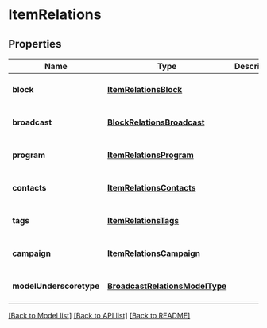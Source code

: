 # ItemRelations

## Properties
Name | Type | Description | Notes
------------ | ------------- | ------------- | -------------
**block** | [**ItemRelationsBlock**](ItemRelationsBlock.md) |  | [optional] [default to null]
**broadcast** | [**BlockRelationsBroadcast**](BlockRelationsBroadcast.md) |  | [optional] [default to null]
**program** | [**ItemRelationsProgram**](ItemRelationsProgram.md) |  | [optional] [default to null]
**contacts** | [**ItemRelationsContacts**](ItemRelationsContacts.md) |  | [optional] [default to null]
**tags** | [**ItemRelationsTags**](ItemRelationsTags.md) |  | [optional] [default to null]
**campaign** | [**ItemRelationsCampaign**](ItemRelationsCampaign.md) |  | [optional] [default to null]
**modelUnderscoretype** | [**BroadcastRelationsModelType**](BroadcastRelationsModelType.md) |  | [optional] [default to null]

[[Back to Model list]](../README.md#documentation-for-models) [[Back to API list]](../README.md#documentation-for-api-endpoints) [[Back to README]](../README.md)


